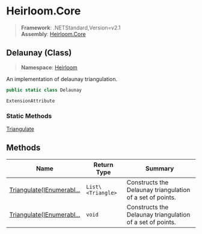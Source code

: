 # Heirloom.Core

> **Framework**: .NETStandard,Version=v2.1  
> **Assembly**: [Heirloom.Core][0]

## Delaunay (Class)

> **Namespace**: [Heirloom][0]

An implementation of delaunay triangulation.

```cs
public static class Delaunay
```

`ExtensionAttribute`

### Static Methods

[Triangulate][1]

## Methods

| Name                           | Return Type       | Summary                                                   |
|--------------------------------|-------------------|-----------------------------------------------------------|
| [Triangulate(IEnumerabl...][1] | `List\<Triangle>` | Constructs the Delaunay triangulation of a set of points. |
| [Triangulate(IEnumerabl...][1] | `void`            | Constructs the Delaunay triangulation of a set of points. |

[0]: ../../Heirloom.Core.md
[1]: Delaunay/Triangulate.md
